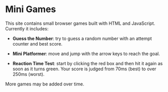 # Mini Games

This site contains small browser games built with HTML and JavaScript. Currently it includes:

- **Guess the Number**: try to guess a random number with an attempt counter and best score.
- **Mini Platformer**: move and jump with the arrow keys to reach the goal.

- **Reaction Time Test**: start by clicking the red box and then hit it again as soon as it turns green. Your score is judged from 70ms (best) to over 250ms (worst).

More games may be added over time.
